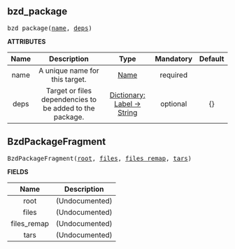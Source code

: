 <!-- Generated with Stardoc: http://skydoc.bazel.build -->

<a name="#bzd_package"></a>

## bzd_package

<pre>
bzd_package(<a href="#bzd_package-name">name</a>, <a href="#bzd_package-deps">deps</a>)
</pre>



**ATTRIBUTES**


| Name  | Description | Type | Mandatory | Default |
| :-------------: | :-------------: | :-------------: | :-------------: | :-------------: |
| name |  A unique name for this target.   | <a href="https://bazel.build/docs/build-ref.html#name">Name</a> | required |  |
| deps |  Target or files dependencies to be added to the package.   | <a href="https://bazel.build/docs/skylark/lib/dict.html">Dictionary: Label -> String</a> | optional | {} |


<a name="#BzdPackageFragment"></a>

## BzdPackageFragment

<pre>
BzdPackageFragment(<a href="#BzdPackageFragment-root">root</a>, <a href="#BzdPackageFragment-files">files</a>, <a href="#BzdPackageFragment-files_remap">files_remap</a>, <a href="#BzdPackageFragment-tars">tars</a>)
</pre>



**FIELDS**


| Name  | Description |
| :-------------: | :-------------: |
| root |  (Undocumented)    |
| files |  (Undocumented)    |
| files_remap |  (Undocumented)    |
| tars |  (Undocumented)    |


